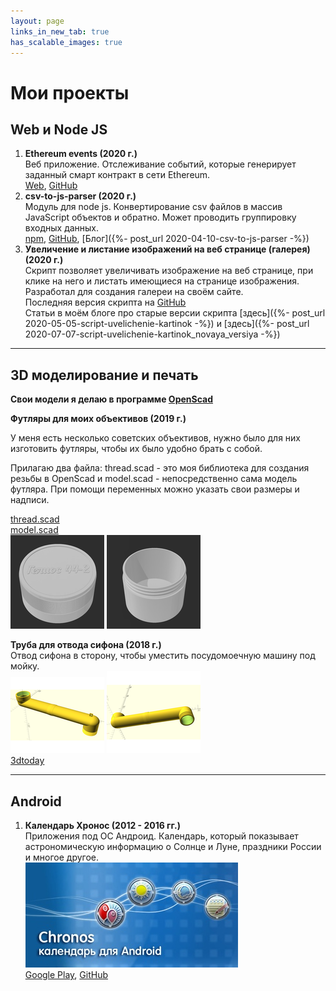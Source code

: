 ```yaml
---
layout: page
links_in_new_tab: true
has_scalable_images: true
---
```

# Мои проекты

## Web и Node JS
1. **Ethereum events (2020 г.)**  
Веб приложение. Отслеживание событий, которые генерирует заданный смарт контракт в сети Ethereum.  
[Web](https://ethereum-events.com), [GitHub](https://github.com/Mendeo/ethereum-events)
1. **csv-to-js-parser (2020 г.)**  
Модуль для node js. Конвертирование csv файлов в массив JavaScript объектов и обратно. Может проводить группировку входных данных.  
[npm](https://www.npmjs.com/package/csv-to-js-parser), [GitHub](https://github.com/Mendeo/csv-to-js-parser), [Блог]({%- post_url 2020-04-10-csv-to-js-parser -%})  
1. **Увеличение и листание изображений на веб странице (галерея) (2020 г.)**  
Скрипт позволяет увеличивать изображение на веб странице, при клике на него и листать имеющиеся на странице изображения. Разработал для создания галереи на своём сайте.  
Последняя версия скрипта на [GitHub](https://github.com/Mendeo/image_enlarger)  
Статьи в моём блоге про старые версии скрипта [здесь]({%- post_url 2020-05-05-script-uvelichenie-kartinok -%}) и [здесь]({%- post_url 2020-07-07-script-uvelichenie-kartinok_novaya_versiya -%})  

---
## 3D моделирование и печать
**Свои модели я делаю в программе [OpenScad](https://www.openscad.org)** 

**Футляры  для моих объективов (2019 г.)**

У меня есть несколько советских объективов, нужно было для них изготовить футляры, чтобы их было удобно брать с собой.

Прилагаю два файла: thread.scad - это моя библиотека для создания резьбы в OpenScad и model.scad - непосредственно сама модель футляра. При помощи переменных можно указать свои размеры и надписи.  

[thread.scad](/assets/projects/futlyar-dlya-obektiva/thread.scad)  
[model.scad](/assets/projects/futlyar-dlya-obektiva/model.scad)  
<img alt="Крышка" src-big="/assets/projects/futlyar-dlya-obektiva/Gelios44-2-up.png" src="/assets/projects/futlyar-dlya-obektiva/Gelios44-2-up_small.png">
<img alt="Нижняя часть" src-big="/assets/projects/futlyar-dlya-obektiva/Gelios44-2-down.png" src="/assets/projects/futlyar-dlya-obektiva/Gelios44-2-down_small.png">  

**Труба для отвода сифона (2018 г.)**  
Отвод сифона в сторону, чтобы уместить посудомоечную машину под мойку.  
<img alt="Изображение модели ракурс 1" src-big="/assets/projects/kitchen-sink-draining/KitchenSinkDraining1.png" src="/assets/projects/kitchen-sink-draining/KitchenSinkDraining1_small.png">
<img alt="Изображение модели ракурс 2" src-big="/assets/projects/kitchen-sink-draining/KitchenSinkDraining2.png" src="/assets/projects/kitchen-sink-draining/KitchenSinkDraining2_small.png">  
[3dtoday](https://3dtoday.ru/3d-models/for-home/kitchen/truba_dlya_otvoda_sifona)

---
## Android
1. **Календарь Хронос (2012 - 2016 гг.)**  
Приложения под ОС Андроид. Календарь, который показывает астрономическую информацию о Солнце и Луне, праздники России и многое другое.  
![logo](/assets/projects/chronos/chronos.jpg)  
[Google Play](https://play.google.com/store/apps/details?id=ru.mendeo.chronos), [GitHub](https://github.com/Mendeo/Chronos)